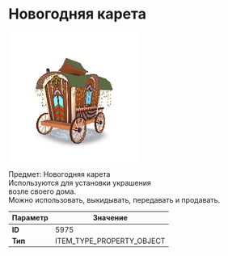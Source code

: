 # Новогодняя карета

![Item Image](../img/5975.webp?raw=true)

Предмет: Новогодняя карета<br>Используются для установки украшения<br>возле своего дома.<br>Можно использовать, выкидывать, передавать и продавать.


| Параметр | Значение |
|----------|----------|
| **ID** | 5975 |
| **Тип** | ITEM_TYPE_PROPERTY_OBJECT |

